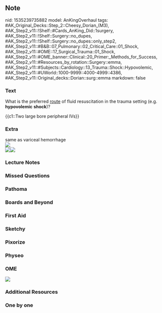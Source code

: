 ## Note
nid: 1535239735882
model: AnKingOverhaul
tags: #AK_Original_Decks::Step_2::Cheesy_Dorian_(M3), #AK_Step2_v11::!Shelf::#Cards_AnKing_Did::1surgery, #AK_Step2_v11::!Shelf::Surgery::no_dupes, #AK_Step2_v11::!Shelf::Surgery::no_dupes::only_step2, #AK_Step2_v11::#B&B::07_Pulmonary::02_Critical_Care::01_Shock, #AK_Step2_v11::#OME::17_Surgical_Trauma::01_Shock, #AK_Step2_v11::#OME_banner::Clinical::20_Primer:_Methods_for_Success, #AK_Step2_v11::#Resources_by_rotation::Surgery::emma, #AK_Step2_v11::#Subjects::Cardiology::13_Trauma::Shock::Hypovolemic, #AK_Step2_v11::#UWorld::1000-9999::4000-4999::4386, #AK_Step2_v11::Original_decks::Dorian::surg::emma
markdown: false

### Text
What is the preferred <u>route</u> of fluid resuscitation in the
trauma setting (e.g. <b>hypovolemic</b> <b>shock</b>)?
<div>
  {{c1::Two large bore peripheral IVs}}
</div>

### Extra
<div>
  same as variceal hemorrhage
</div>
<div><img src="paste-1211176482504705.jpg"></div><img src=
"who%20da%20fuq.png"><img src="var%20hem.png">

### Lecture Notes


### Missed Questions


### Pathoma


### Boards and Beyond


### First Aid


### Sketchy


### Pixorize


### Physeo


### OME
<div class="ome-widget">
  <a href="https://onlinemeded.org/spa/surgery?ref=anki"><img src=
  "_OME_AnkiFlashcards_Topic_6.png"></a>
</div>

### Additional Resources


### One by one


